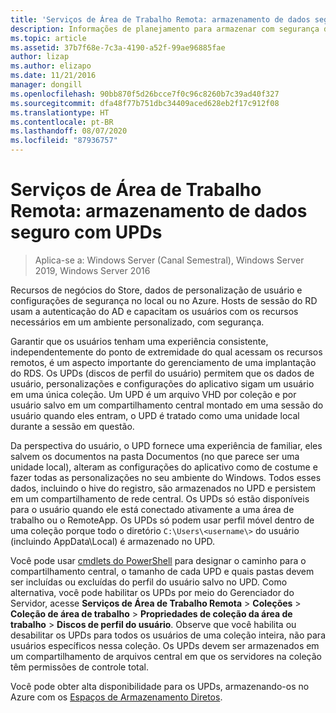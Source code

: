 ```yaml
---
title: 'Serviços de Área de Trabalho Remota: armazenamento de dados seguro'
description: Informações de planejamento para armazenar com segurança dados por meio de discos de perfil do usuário (UPDs) no RDS.
ms.topic: article
ms.assetid: 37b7f68e-7c3a-4190-a52f-99ae96885fae
author: lizap
ms.author: elizapo
ms.date: 11/21/2016
manager: dongill
ms.openlocfilehash: 90bb870f5d26bcce7f0c96c8260b7c39ad40f327
ms.sourcegitcommit: dfa48f77b751dbc34409aced628eb2f17c912f08
ms.translationtype: HT
ms.contentlocale: pt-BR
ms.lasthandoff: 08/07/2020
ms.locfileid: "87936757"
---
```

# <a name="remote-desktop-services---secure-data-storage-with-upds"></a>Serviços de Área de Trabalho Remota: armazenamento de dados seguro com UPDs

>Aplica-se a: Windows Server (Canal Semestral), Windows Server 2019, Windows Server 2016

Recursos de negócios do Store, dados de personalização de usuário e configurações de segurança no local ou no Azure. Hosts de sessão do RD usam a autenticação do AD e capacitam os usuários com os recursos necessários em um ambiente personalizado, com segurança.

Garantir que os usuários tenham uma experiência consistente, independentemente do ponto de extremidade do qual acessam os recursos remotos, é um aspecto importante do gerenciamento de uma implantação do RDS. Os UPDs (discos de perfil do usuário) permitem que os dados de usuário, personalizações e configurações do aplicativo sigam um usuário em uma única coleção. Um UPD é um arquivo VHD por coleção e por usuário salvo em um compartilhamento central montado em uma sessão do usuário quando eles entram, o UPD é tratado como uma unidade local durante a sessão em questão.

Da perspectiva do usuário, o UPD fornece uma experiência de familiar, eles salvem os documentos na pasta Documentos (no que parece ser uma unidade local), alteram as configurações do aplicativo como de costume e fazer todas as personalizações no seu ambiente do Windows. Todos esses dados, incluindo o hive do registro, são armazenados no UPD e persistem em um compartilhamento de rede central. Os UPDs só estão disponíveis para o usuário quando ele está conectado ativamente a uma área de trabalho ou o RemoteApp. Os UPDs só podem usar perfil móvel dentro de uma coleção porque todo o diretório `C:\Users\<username\>` do usuário (incluindo AppData\Local) é armazenado no UPD.

Você pode usar [cmdlets do PowerShell](/archive/blogs/mniehaus/windows-10-1607-keeping-apps-from-coming-back-when-deploying-the-feature-update) para designar o caminho para o compartilhamento central, o tamanho de cada UPD e quais pastas devem ser incluídas ou excluídas do perfil do usuário salvo no UPD. Como alternativa, você pode habilitar os UPDs por meio do Gerenciador do Servidor, acesse **Serviços de Área de Trabalho Remota** > **Coleções** > **Coleção de área de trabalho** > **Propriedades de coleção da área de trabalho** > **Discos de perfil do usuário**. Observe que você habilita ou desabilitar os UPDs para todos os usuários de uma coleção inteira, não para usuários específicos nessa coleção. Os UPDs devem ser armazenados em um compartilhamento de arquivos central em que os servidores na coleção têm permissões de controle total.

Você pode obter alta disponibilidade para os UPDs, armazenando-os no Azure com os [Espaços de Armazenamento Diretos](rds-storage-spaces-direct-deployment.md).
